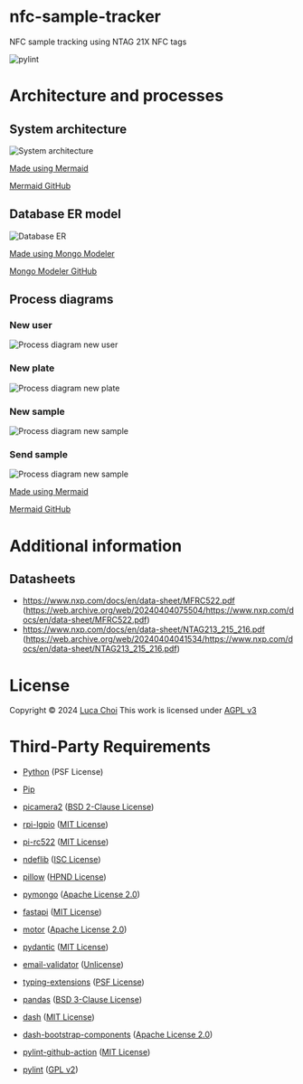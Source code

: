 # nfc-sample-tracker

NFC sample tracking using NTAG 21X NFC tags

![pylint](https://img.shields.io/badge/PyLint-9.32-yellow?logo=python&logoColor=white)


# Architecture and processes
## System architecture

![System architecture](readme/architecture.svg)

[Made using Mermaid](https://mermaid.js.org/)

[Mermaid GitHub](https://github.com/mermaid-js/mermaid)

## Database ER model

![Database ER](readme/dbdiagram.svg)

[Made using Mongo Modeler](https://www.mongomodeler.com/)

[Mongo Modeler GitHub](https://github.com/Lemoncode/mongo-modeler)

## Process diagrams
### New user
![Process diagram new user](readme/process_diagram_newuser.svg)

### New plate
![Process diagram new plate](readme/process_diagram_newplate.svg)

### New sample
![Process diagram new sample](readme/process_diagram_newsample.svg)

### Send sample
![Process diagram new sample](readme/process_diagram_sendsample.svg)

[Made using Mermaid](https://mermaid.js.org/)

[Mermaid GitHub](https://github.com/mermaid-js/mermaid)

# Additional information
## Datasheets

- https://www.nxp.com/docs/en/data-sheet/MFRC522.pdf (https://web.archive.org/web/20240404075504/https://www.nxp.com/docs/en/data-sheet/MFRC522.pdf)
- https://www.nxp.com/docs/en/data-sheet/NTAG213_215_216.pdf (https://web.archive.org/web/20240404041534/https://www.nxp.com/docs/en/data-sheet/NTAG213_215_216.pdf)

# License

Copyright © 2024 [Luca Choi](https://www.github.com/lucasmchoi)
This work is licensed under [AGPL v3](/LICENSE)

# Third-Party Requirements

- [Python](https://www.python.org) (PSF License)
- [Pip](https://pypi.org/)

- [picamera2](https://github.com/RaspberryPi/picamera2) ([BSD 2-Clause License](LICENSES/picamera2-LICENSE.txt))
- [rpi-lgpio](https://github.com/waveform80/rpi-lgpio) ([MIT License](LICENSES/rpi-lgpio-LICENSE.txt))
- [pi-rc522](https://github.com/kevinvalk/pi-rc522) ([MIT License](LICENSES/pi-rc522-LICENSE.txt))
- [ndeflib](https://github.com/nfcpy/ndeflib) ([ISC License](LICENSES/ndeflib-LICENSE.txt))
- [pillow](https://github.com/python-pillow/Pillow) ([HPND License](LICENSES/pillow-LICENSE.txt))
- [pymongo](https://github.com/mongodb/mongo-python-driver) ([Apache License 2.0](LICENSES/pymongo-LICENSE.txt))
- [fastapi](https://github.com/tiangolo/fastapi) ([MIT License](LICENSES/fastapi-LICENSE.txt))
- [motor](https://github.com/mongodb/motor) ([Apache License 2.0](LICENSES/motor-LICENSE.txt))
- [pydantic](https://github.com/pydantic/pydantic) ([MIT License](LICENSES/pydantic-LICENSE.txt))
- [email-validator](https://github.com/JoshData/python-email-validator) ([Unlicense](LICENSES/email-validator-LICENSE.txt))
- [typing-extensions](https://github.com/python/typing_extensions) ([PSF License](LICENSES/typing-extensions-LICENSE.txt))
- [pandas](https://github.com/pandas-dev/pandas) ([BSD 3-Clause License](LICENSES/pandas-LICENSE.txt))
- [dash](https://github.com/plotly/dash) ([MIT License](LICENSES/dash-LICENSE.txt))
- [dash-bootstrap-components](https://github.com/facultyai/dash-bootstrap-components/) ([Apache License 2.0](LICENSES/dash-bootstrap-components-LICENSE.txt))

- [pylint-github-action](https://github.com/Silleellie/pylint-github-action) ([MIT License](LICENSES/pylint-github-action-LICENSE.txt))
- [pylint](https://github.com/pylint-dev/pylint) ([GPL v2](LICENSES/pylint-LICENSE.txt))
